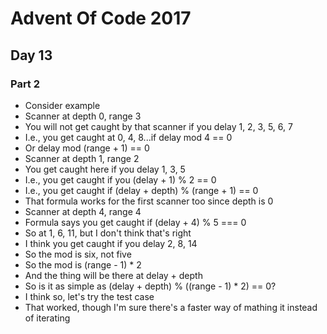 # Advent Of Code 2017

## Day 13

### Part 2

- Consider example
- Scanner at depth 0, range 3
- You will not get caught by that scanner if you delay 1, 2, 3, 5, 6, 7
- I.e., you get caught at 0, 4, 8...if delay mod 4 == 0
- Or delay mod (range + 1) == 0
- Scanner at depth 1, range 2
- You get caught here if you delay 1, 3, 5
- I.e., you get caught if you (delay + 1) % 2 == 0
- I.e., you get caught if (delay + depth) % (range + 1) == 0
- That formula works for the first scanner too since depth is 0
- Scanner at depth 4, range 4
- Formula says you get caught if (delay + 4) % 5 === 0
- So at 1, 6, 11, but I don't think that's right
- I think you get caught  if you delay 2, 8, 14
- So the mod is six, not five
- So the mod is (range - 1) * 2
- And the thing will be there at delay + depth
- So is it as simple as (delay + depth) % ((range - 1) * 2) == 0?
- I think so, let's try the test case
- That worked, though I'm sure there's a faster way of mathing it instead of iterating
